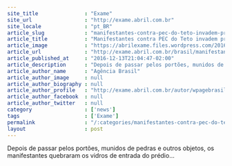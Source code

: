 ```yaml
---
site_title               : "Exame"
site_url                 : "http://exame.abril.com.br"
site_locale              : "pt_BR"
article_slug             : "manifestantes-contra-pec-do-teto-invadem-predio-da-fiesp"
article_title            : "Manifestantes contra PEC do Teto invadem prédio da Fiesp"
article_image            : "https://abrilexame.files.wordpress.com/2016/12/2016-12-13t224336z_1554019122_rc163864ed00_rtrmadp_3_brazil-protest.jpg?quality=70&strip=all&w=1024"
article_url              : "http://exame.abril.com.br/brasil/manifestantes-contra-pec-do-teto-invadem-predio-da-fiesp/"
article_published_at     : "2016-12-13T21:04:47-02:00"
article_description      : "Depois de passar pelos portões, munidos de pedras e outros objetos, os manifestantes quebraram os vidros de entrada do prédio..."
article_author_name      : "Agência Brasil"
article_author_image     : null
article_author_biography : null
article_author_profile   : "http://exame.abril.com.br/autor/wpagebrasil/"
article_author_facebook  : null
article_author_twitter   : null
category                 : ['news']
tags                     : ['Exame']
permalink                : "/:categories/manifestantes-contra-pec-do-teto-invadem-predio-da-fiesp/"
layout                   : post
---
```


Depois de passar pelos portões, munidos de pedras e outros objetos, os manifestantes quebraram os vidros de entrada do prédio...
